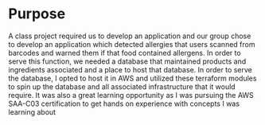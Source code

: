 # Purpose

A class project required us to develop an application and our group chose to develop an application which detected allergies that users scanned from barcodes and warned them if that food contained allergens. In order to serve this function, we needed a database that maintained products and ingredients associated and a place to host that database. In order to serve the database, I opted to host it in AWS and utilized these terraform modules to spin up the database and all associated infrastructure that it would require. It was also a great learning opportunity as I was pursuing the AWS SAA-C03 certification to get hands on experience with concepts I was learning about